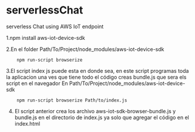 # serverlessChat

serverless Chat using AWS IoT endpoint

 1.npm install aws-iot-device-sdk

2.En el folder Path/To/Project/node_modules/aws-iot-device-sdk
        
        npm run-script browserize
 
 3.El script index js puede esta en donde sea, en este script programas toda la aplicacion
     una ves que tiene todo el código creas bundle.js que sera els script en el navegador
     En  Path/To/Project/node_modules/aws-iot-device-sdk
        
        npm run-script browserize Path/to/index.js
 
 4. El script anterior crea los archivo aws-iot-sdk-browser-bundle.js y bundle.js
        en el directorio de index.js ya solo que agregar el código en el index.html
        <script src="aws-iot-sdk-browser-bundle.js"></script>
        <script src="bundle.js"></script>

